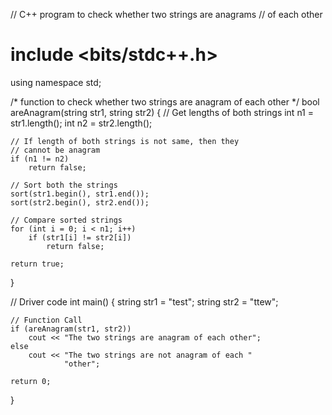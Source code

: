 // C++ program to check whether two strings are anagrams // of each other

# include <bits/stdc++.h>

using namespace std;

/* function to check whether two strings are anagram of each other */ bool areAnagram(string str1, string str2)
{ // Get lengths of both strings int n1 = str1.length(); int n2 = str2.length();

    // If length of both strings is not same, then they
    // cannot be anagram
    if (n1 != n2)
        return false;
 
    // Sort both the strings
    sort(str1.begin(), str1.end());
    sort(str2.begin(), str2.end());
 
    // Compare sorted strings
    for (int i = 0; i < n1; i++)
        if (str1[i] != str2[i])
            return false;
 
    return true;

}

// Driver code int main()
{ string str1 = "test"; string str2 = "ttew";

    // Function Call
    if (areAnagram(str1, str2))
        cout << "The two strings are anagram of each other";
    else
        cout << "The two strings are not anagram of each "
                "other";
 
    return 0;

}
